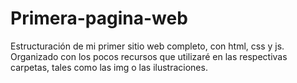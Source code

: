 # Primera-pagina-web
Estructuración de mi primer sitio web completo, con html, css y js. Organizado con los pocos recursos que utilizaré en las respectivas carpetas, tales como las img o las ilustraciones.
